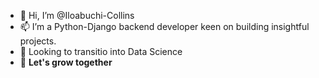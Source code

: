 - 👋 Hi, I’m @Iloabuchi-Collins
- 📫 I’m a Python-Django backend developer keen on building insightful projects. 
- 👀 Looking to transitio into Data Science
- 🌱 <b>Let's grow together<b>
<!---
- 👀 I’m interested in ...
- 🌱 I’m currently learning ...
- 💞️ I’m looking to collaborate on ...
- 📫 How to reach me on twitter C_C_Iloabuchi [https://twitter.com/C_C_Iloabuchi] 
--->
<!---
Iloabuchi-Collins/Iloabuchi-Collins is a ✨ special ✨ repository because its `README.md` (this file) appears on your GitHub profile.
You can click the Preview link to take a look at your changes.
--->
